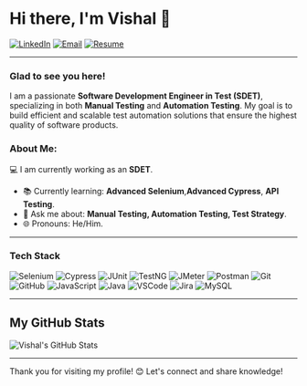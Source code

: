 # Hi there, I'm Vishal  👋

[![LinkedIn](https://img.shields.io/badge/LinkedIn-0077B5?style=flat&logo=linkedin&logoColor=white)](https://www.linkedin.com/in/vishal-parjapat-qa)
[![Email](https://img.shields.io/badge/Email-D14836?style=flat&logo=gmail&logoColor=white)](mailto:parjapatvishal04@gmail.com)
[![Resume](https://img.shields.io/badge/Resume-4285F4?style=flat&logo=google-drive&logoColor=white)](https://drive.google.com/file/d/1z1yZPhogzXBC-_-6inabwwiLz2m4p9Ov/view?usp=sharing)

---

### Glad to see you here!

I am a passionate **Software Development Engineer in Test (SDET)**, specializing in both **Manual Testing** and **Automation Testing**. My goal is to build efficient and scalable test automation solutions that ensure the highest quality of software products.

### About Me:
 💻 I am currently working as an **SDET**.
- 📚 Currently learning: **Advanced Selenium**,**Advanced Cypress**, **API Testing**.
- 🧠 Ask me about: **Manual Testing, Automation Testing, Test Strategy**.
- 🌐 Pronouns: He/Him.

---

### Tech Stack
![Selenium](https://img.shields.io/badge/-Selenium-43B02A?logo=selenium&logoColor=white&style=for-the-badge)
![Cypress](https://img.shields.io/badge/-Cypress-17202C?logo=cypress&logoColor=white&style=for-the-badge)
![JUnit](https://img.shields.io/badge/-JUnit-25A162?logo=junit5&logoColor=white&style=for-the-badge)
![TestNG](https://img.shields.io/badge/-TestNG-FF6F00?style=for-the-badge)
![JMeter](https://img.shields.io/badge/-JMeter-D22128?logo=apache-jmeter&logoColor=white&style=for-the-badge)
![Postman](https://img.shields.io/badge/-Postman-FF6C37?logo=postman&logoColor=white&style=for-the-badge)
![Git](https://img.shields.io/badge/-Git-F05032?logo=git&logoColor=white&style=for-the-badge)
![GitHub](https://img.shields.io/badge/-GitHub-181717?logo=github&logoColor=white&style=for-the-badge)
![JavaScript](https://img.shields.io/badge/-JavaScript-F7DF1E?logo=javascript&logoColor=black&style=for-the-badge)
![Java](https://img.shields.io/badge/-Java-007396?logo=java&logoColor=white&style=for-the-badge)
![VSCode](https://img.shields.io/badge/-VSCode-007ACC?logo=visual-studio-code&logoColor=white&style=for-the-badge)
![Jira](https://img.shields.io/badge/-Jira-0052CC?logo=jira&logoColor=white&style=for-the-badge)
![MySQL](https://img.shields.io/badge/-MySQL-4479A1?logo=mysql&logoColor=white&style=for-the-badge)

---

## My GitHub Stats

![Vishal's GitHub Stats](https://github-readme-stats.vercel.app/api?username=VishalParjapat01&show_icons=true&theme=dark&count_private=true)

---

Thank you for visiting my profile! 😊 Let's connect and share knowledge!





<!-- # Hi there, I am Vishal 👋 Welcome to my Profile!

- 💻 I am currently working as an **SDET**.
- 📚 Currently learning: **Advanced Cypress**, **API Testing**.
- 🧠 Ask me about: **Manual Testing, Automation Testing, Test Strategy**.
- 🌐 Pronouns: He/Him.
- 📬 How to reach me:
  [![Gmail](https://img.shields.io/badge/-Gmail-D14836?style=flat&logo=Gmail&logoColor=white)](mailto:parjapatvishal04@gmail.com)
  [![LinkedIn](https://img.shields.io/badge/-LinkedIn-0077B5?style=flat&logo=LinkedIn&logoColor=white)](https://www.linkedin.com/in/vishal-parjapat-qa)
  [![Resume](https://img.shields.io/badge/-Resume-FFA500?style=flat&logo=Google-Drive&logoColor=white)](https://drive.google.com/file/d/1z1yZPhogzXBC-_-6inabwwiLz2m4p9Ov/view?usp=sharing)
---

## 🛠️ My Tech Toolbox

![GitHub](https://img.shields.io/badge/-GitHub-181717?logo=github&logoColor=white&style=for-the-badge)
![JavaScript](https://img.shields.io/badge/-JavaScript-F7DF1E?logo=javascript&logoColor=black&style=for-the-badge)
![Java](https://img.shields.io/badge/-Java-007396?logo=java&logoColor=white&style=for-the-badge)
![VSCode](https://img.shields.io/badge/-VSCode-007ACC?logo=visual-studio-code&logoColor=white&style=for-the-badge)
![MySQL](https://img.shields.io/badge/-MySQL-4479A1?logo=mysql&logoColor=white&style=for-the-badge)
![Selenium](https://img.shields.io/badge/-Selenium-43B02A?logo=selenium&logoColor=white&style=for-the-badge)
![Cypress](https://img.shields.io/badge/-Cypress-17202C?logo=cypress&logoColor=white&style=for-the-badge)
![TestNG](https://img.shields.io/badge/-TestNG-FF6F00?style=for-the-badge)
![JMeter](https://img.shields.io/badge/-JMeter-D22128?logo=apache-jmeter&logoColor=white&style=for-the-badge)
![Postman](https://img.shields.io/badge/-Postman-FF6C37?logo=postman&logoColor=white&style=for-the-badge)
![Git](https://img.shields.io/badge/-Git-F05032?logo=git&logoColor=white&style=for-the-badge)
![JUnit](https://img.shields.io/badge/-JUnit-25A162?logo=junit5&logoColor=white&style=for-the-badge)
![Jira](https://img.shields.io/badge/-Jira-0052CC?logo=jira&logoColor=white&style=for-the-badge)


---

## My GitHub Stats

![Vishal's GitHub Stats](https://github-readme-stats.vercel.app/api?username=VishalParjapat01&show_icons=true&theme=dark&count_private=true)



---

Thank you for visiting my profile! 😊 Let's connect and share knowledge!

- 

<!--## 🛠️ My Tech Toolbox:


![Python](https://img.shields.io/badge/-Python-3776AB?logo=python&logoColor=white&style=for-the-badge)
![Selenium](https://img.shields.io/badge/-Selenium-43B02A?logo=selenium&logoColor=white&style=for-the-badge)
![Cypress](https://img.shields.io/badge/-Cypress-17202C?logo=cypress&logoColor=white&style=for-the-badge)
![JUnit](https://img.shields.io/badge/-JUnit-25A162?logo=junit5&logoColor=white&style=for-the-badge)
![TestNG](https://img.shields.io/badge/-TestNG-FF6F00?style=for-the-badge)
![JMeter](https://img.shields.io/badge/-JMeter-D22128?logo=apache-jmeter&logoColor=white&style=for-the-badge)
![Postman](https://img.shields.io/badge/-Postman-FF6C37?logo=postman&logoColor=white&style=for-the-badge)
![Git](https://img.shields.io/badge/-Git-F05032?logo=git&logoColor=white&style=for-the-badge)
![GitHub](https://img.shields.io/badge/-GitHub-181717?logo=github&logoColor=white&style=for-the-badge)
![JavaScript](https://img.shields.io/badge/-JavaScript-F7DF1E?logo=javascript&logoColor=black&style=for-the-badge)
![Java](https://img.shields.io/badge/-Java-007396?logo=java&logoColor=white&style=for-the-badge)
![VSCode](https://img.shields.io/badge/-VSCode-007ACC?logo=visual-studio-code&logoColor=white&style=for-the-badge)
![Jira](https://img.shields.io/badge/-Jira-0052CC?logo=jira&logoColor=white&style=for-the-badge)
![MySQL](https://img.shields.io/badge/-MySQL-4479A1?logo=mysql&logoColor=white&style=for-the-badge)


## 🖇️ Let's Connect!

- **📧 Email:** parjapatvishal04@gmail.com
- **🔗 LinkedIn:** https://www.linkedin.com/in/vishal-parjapat-qa/

##

  Thanks for stopping by! 😊




<!--
**VishalParjapat01/VishalParjapat01** is a ✨ _special_ ✨ repository because its `README.md` (this file) appears on your GitHub profile.

Here are some ideas to get you started:

- 🔭 I’m currently working on ...
- 🌱 I’m currently learning ...
- 👯 I’m looking to collaborate on ...
- 🤔 I’m looking for help with ...
- 💬 Ask me about ...
- 📫 How to reach me: ...
- 😄 Pronouns: ...
- ⚡ Fun fact: ...
-->
